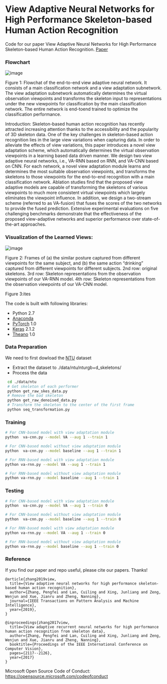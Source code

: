 
# View Adaptive Neural Networks for High Performance Skeleton-based Human Action Recognition

Code for our paper View Adaptive Neural Networks for High Performance Skeleton-based Human Action Recognition. [Paper](https://arxiv.org/pdf/1804.07453.pdf)

### Flowchart

![image](https://github.com/microsoft/View-Adaptive-Neural-Networks-for-Skeleton-based-Human-Action-Recognition/blob/master/image/Flowchart.png)

Figure 1: Flowchat of the end-to-end view adaptive neural network. It consists of a main classification network and a view adaptation subnetwork. The view adaptation subnetwork automatically determines the virtual observation viewpoints and transforms the skeleton input to representations under the new viewpoints for classification by the main classification network. The entire network is end-toend trained to optimize the classification performance.

Introduction: Skeleton-based human action recognition has recently attracted increasing attention thanks to the accessibility and the popularity of 3D skeleton data. One of the key challenges in skeleton-based action recognition lies in the large view variations when capturing data. In order to alleviate the effects of view variations, this paper introduces a novel view adaptation scheme, which automatically determines the virtual observation viewpoints in a learning based data driven manner. We design two view adaptive neural networks, i.e., VA-RNN based on RNN, and VA-CNN based on CNN. For each network, a novel view adaptation module learns and determines the most suitable observation viewpoints, and transforms the skeletons to those viewpoints for the end-to-end recognition with a main classification network. Ablation studies find that the proposed view adaptive models are capable of transforming the skeletons of various viewpoints to much more consistent virtual viewpoints which largely eliminates the viewpoint influence. In addition, we design a two-stream scheme (referred to as VA-fusion) that fuses the scores of the two networks to provide the fused prediction. Extensive experimental evaluations on five challenging benchmarks demonstrate that the effectiveness of the proposed view-adaptive networks and superior performance over state-of-the-art approaches.


### Visualization of the Learned Views:

![image](https://github.com/microsoft/View-Adaptive-Neural-Networks-for-Skeleton-based-Human-Action-Recognition/blob/master/image/visulization.png)

Figure 2: Frames of (a) the similar posture captured from different viewpoints for the same subject, and (b) the same action “drinking” captured from different viewpoints for different subjects. 2nd row: original skeletons. 3rd row: Skeleton representations from the observation viewpoints of our VA-RNN model. 4th row: Skeleton representations from the observation viewpoints of our VA-CNN model.


Figure 3:ites

The code is built with following libraries:
- Python 2.7
- [Anaconda](https://www.anaconda.com/)
- [PyTorch](https://pytorch.org/) 1.0
- [Keras](https://keras.io/) 2.1.2 
- [Theano](http://deeplearning.net/software/theano/) 1.0


### Data Preparation

We need to first dowload the [NTU](https://github.com/shahroudy/NTURGB-D) dataset

- Extract the dataset to ./data/ntu/nturgb+d_skeletons/
- Process the data
```bash
 cd ./data/ntu
 # Get skeleton of each performer
 python get_raw_skes_data.py
 # Remove the bad skeleton 
 python get_raw_denoised_data.py
 # Transform the skeleton to the center of the first frame
 python seq_transformation.py
```


### Training

```bash
# For CNN-based model with view adaptation module
python  va-cnn.py --model VA --aug 1 --train 1

# For CNN-based model without view adaptation module
python  va-cnn.py --model baseline --aug 1 --train 1

# For RNN-based model with view adaptation module
python va-rnn.py --model VA --aug 1 --train 1

# For RNN-based model without view adaptation module
python va-rnn.py --model baseline --aug 1 --train 1
```



### Testing

```bash
# For CNN-based model with view adaptation module
python  va-cnn.py --model VA --aug 1 --train 0

# For CNN-based model without view adaptation module
python  va-cnn.py --model baseline --aug 1 --train 0

# For RNN-based model with view adaptation module
python va-rnn.py --model VA --aug 1 --train 0

# For RNN-based model without view adaptation module
python va-rnn.py --model baseline --aug 1 --train 0
```

### Reference
If you find our paper and repo useful, please cite our papers. Thanks!

```
@article{zhang2019view,
  title={View adaptive neural networks for high performance skeleton-based human action recognition},
  author={Zhang, Pengfei and Lan, Cuiling and Xing, Junliang and Zeng, Wenjun and Xue, Jianru and Zheng, Nanning},
  journal={IEEE Transactions on Pattern Analysis and Machine Intelligence},
  year={2019},
}

@inproceedings{zhang2017view,
  title={View adaptive recurrent neural networks for high performance human action recognition from skeleton data},
  author={Zhang, Pengfei and Lan, Cuiling and Xing, Junliang and Zeng, Wenjun and Xue, Jianru and Zheng, Nanning},
  booktitle={Proceedings of the IEEE International Conference on Computer Vision},
  pages={2117--2126},
  year={2017}
}

```
Microsoft Open Source Code of Conduct: https://opensource.microsoft.com/codeofconduct


